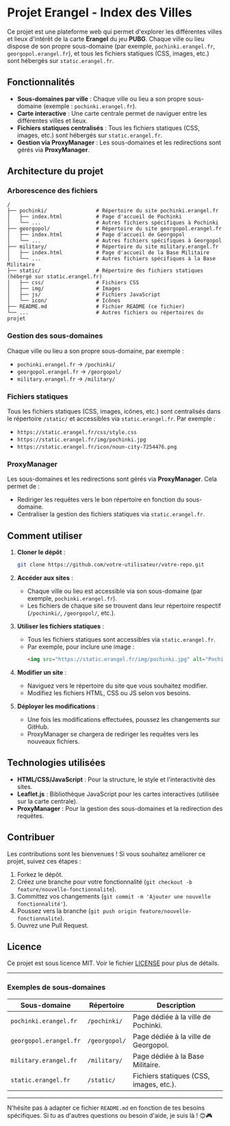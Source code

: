 # Projet Erangel - Index des Villes

Ce projet est une plateforme web qui permet d'explorer les différentes villes et lieux d'intérêt de la carte **Erangel** du jeu **PUBG**. Chaque ville ou lieu dispose de son propre sous-domaine (par exemple, `pochinki.erangel.fr`, `georgopol.erangel.fr`), et tous les fichiers statiques (CSS, images, etc.) sont hébergés sur `static.erangel.fr`.

## Fonctionnalités

- **Sous-domaines par ville** : Chaque ville ou lieu a son propre sous-domaine (exemple : `pochinki.erangel.fr`).
- **Carte interactive** : Une carte centrale permet de naviguer entre les différentes villes et lieux.
- **Fichiers statiques centralisés** : Tous les fichiers statiques (CSS, images, etc.) sont hébergés sur `static.erangel.fr`.
- **Gestion via ProxyManager** : Les sous-domaines et les redirections sont gérés via **ProxyManager**.

## Architecture du projet

### Arborescence des fichiers

```
/
├── pochinki/                # Répertoire du site pochinki.erangel.fr
│   ├── index.html           # Page d'accueil de Pochinki
│   └── ...                  # Autres fichiers spécifiques à Pochinki
├── georgopol/               # Répertoire du site georgopol.erangel.fr
│   ├── index.html           # Page d'accueil de Georgopol
│   └── ...                  # Autres fichiers spécifiques à Georgopol
├── military/                # Répertoire du site military.erangel.fr
│   ├── index.html           # Page d'accueil de la Base Militaire
│   └── ...                  # Autres fichiers spécifiques à la Base Militaire
├── static/                  # Répertoire des fichiers statiques (hébergé sur static.erangel.fr)
│   ├── css/                 # Fichiers CSS
│   ├── img/                 # Images
│   ├── js/                  # Fichiers JavaScript
│   └── icon/                # Icônes
├── README.md                # Fichier README (ce fichier)
└── ...                      # Autres fichiers ou répertoires du projet
```

### Gestion des sous-domaines

Chaque ville ou lieu a son propre sous-domaine, par exemple :
- `pochinki.erangel.fr` → `/pochinki/`
- `georgopol.erangel.fr` → `/georgopol/`
- `military.erangel.fr` → `/military/`

### Fichiers statiques

Tous les fichiers statiques (CSS, images, icônes, etc.) sont centralisés dans le répertoire `/static/` et accessibles via `static.erangel.fr`. Par exemple :
- `https://static.erangel.fr/css/style.css`
- `https://static.erangel.fr/img/pochinki.jpg`
- `https://static.erangel.fr/icon/noun-city-7254476.png`

### ProxyManager

Les sous-domaines et les redirections sont gérés via **ProxyManager**. Cela permet de :
- Rediriger les requêtes vers le bon répertoire en fonction du sous-domaine.
- Centraliser la gestion des fichiers statiques via `static.erangel.fr`.

## Comment utiliser

1. **Cloner le dépôt** :
   ```bash
   git clone https://github.com/votre-utilisateur/votre-repo.git
   ```

2. **Accéder aux sites** :
   - Chaque ville ou lieu est accessible via son sous-domaine (par exemple, `pochinki.erangel.fr`).
   - Les fichiers de chaque site se trouvent dans leur répertoire respectif (`/pochinki/`, `/georgopol/`, etc.).

3. **Utiliser les fichiers statiques** :
   - Tous les fichiers statiques sont accessibles via `static.erangel.fr`.
   - Par exemple, pour inclure une image :
     ```html
     <img src="https://static.erangel.fr/img/pochinki.jpg" alt="Pochinki">
     ```

4. **Modifier un site** :
   - Naviguez vers le répertoire du site que vous souhaitez modifier.
   - Modifiez les fichiers HTML, CSS ou JS selon vos besoins.

5. **Déployer les modifications** :
   - Une fois les modifications effectuées, poussez les changements sur GitHub.
   - ProxyManager se chargera de rediriger les requêtes vers les nouveaux fichiers.

## Technologies utilisées

- **HTML/CSS/JavaScript** : Pour la structure, le style et l'interactivité des sites.
- **Leaflet.js** : Bibliothèque JavaScript pour les cartes interactives (utilisée sur la carte centrale).
- **ProxyManager** : Pour la gestion des sous-domaines et la redirection des requêtes.

## Contribuer

Les contributions sont les bienvenues ! Si vous souhaitez améliorer ce projet, suivez ces étapes :

1. Forkez le dépôt.
2. Créez une branche pour votre fonctionnalité (`git checkout -b feature/nouvelle-fonctionnalite`).
3. Committez vos changements (`git commit -m 'Ajouter une nouvelle fonctionnalité'`).
4. Poussez vers la branche (`git push origin feature/nouvelle-fonctionnalite`).
5. Ouvrez une Pull Request.

## Licence

Ce projet est sous licence MIT. Voir le fichier [LICENSE](LICENSE) pour plus de détails.

---

### Exemples de sous-domaines

| Sous-domaine               | Répertoire       | Description                          |
|----------------------------|------------------|--------------------------------------|
| `pochinki.erangel.fr`       | `/pochinki/`     | Page dédiée à la ville de Pochinki.  |
| `georgopol.erangel.fr`      | `/georgopol/`    | Page dédiée à la ville de Georgopol. |
| `military.erangel.fr`       | `/military/`     | Page dédiée à la Base Militaire.     |
| `static.erangel.fr`         | `/static/`       | Fichiers statiques (CSS, images, etc.). |

---

N'hésite pas à adapter ce fichier `README.md` en fonction de tes besoins spécifiques. Si tu as d'autres questions ou besoin d'aide, je suis là ! 😊🎮
